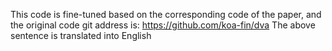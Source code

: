 This code is fine-tuned based on the corresponding code of the paper, and the original code git address is: https://github.com/koa-fin/dva The above sentence is translated into English
